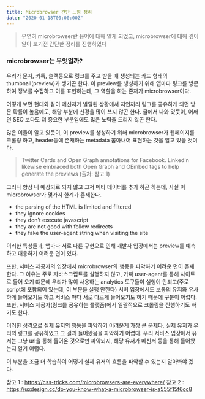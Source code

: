 ```yaml
---
title: Microbrowser 간단 느낌 정리
date: "2020-01-18T00:00:00Z"
---
```


> 우연히 microbrowser란 용어에 대해 알게 되었고, microbrowser에 대해 깊이 알아 보기전 간단한 정리를 진행하였다

### microbrowser는 무엇일까?

우리가 문자, 카톡, 슬랙등으로 링크를 주고 받을 떄 생성되는 카드 형태의 thumbnail(preview)가 생기곤 한다. 이 preview를 생성하기 위해 앱마다 링크를 방문하여 정보를 수집하고 이를 표현하는데, 그 역할을 하는 존재가 microbrowser이다.

어떻게 보면 현대와 같이 메신저가 발달된 상황에서 지인끼리 링크를 공유하게 되면 방문 확률이 높음에도, 해당 부분에 신경을 많이 쓰지 않곤 한다. 글에서 나와 있듯이, 어쩌면 SEO 보다도 더 중요한 부분임에도 많은 노력을 드리지 않곤 한다.

많은 이들이 알고 있듯이, 이 preview를 생성하기 위해 microbrowser가 웹페이지를 크롤링 하고, header등에 존재하는 metadata 뽑아내어 표현하는 것을 알고 있을 것이다.

> Twitter Cards and Open Graph annotations for Facebook. LinkedIn likewise embraced both Open Graph and OEmbed tags to help generate the previews (출처: 참고 1)

그러나 항상 내 예상되로 되지 않고 그저 메타 데이터를 추가 하곤 하는데, 사실 이 microbrowser가 몇가지 한계가 존재한다.

- the parsing of the HTML is limited and filtered
- they ignore cookies
- they don’t execute javascript
- they are not good with follow redirects
- they fake the user-agent string when visiting the site

이러한 특성들과, 앱마다 서로 다른 구현으로 인해 개발자 입장에서는 preview를 예측하고 대응하기 어려운 면이 있다.

또한, 서비스 제공자의 입장에서 microbrowser의 행동을 파악하기 어려운 면이 존재한다.
그 이유는 주로 자바스크립트를 실행하지 않고, 가짜 user-agent를 통해 사이트로 들어 오기 떄문에 우리가 많이 사용하는 analytics 도구들이 실행이 안되고(주로 script에 포함되어 있는데, 이 부분을 실행 안한다) 서버 입장에서도 보통의 유저와 유사하게 들어오기도 하고 서비스 마다 서로 다르게 들어오기도 하기 때문에 구분이 어렵다. 또한, 서비스 제공자(링크를 공유하는 플랫폼)에서 일괄적으로 크롤링을 진행하기도 하기도 한다.

이러한 성격으로 실제 유저의 행동을 파악하기 어려운게 가장 큰 문제다. 실제 유저가 우리의 링크를 공유하였고 그 결과 들어왔음을 파악하기 어렵다. 우리 서비스 입장에서 유저는 그냥 url을 통해 들어온 것으로만 파악되지, 해당 유저가 메신저 등을 통해 들어왔는지 알기 어렵다.

이 부분을 조금 더 학습하여 어떻게 실제 유저의 흐름을 파악할 수 있는지 알아봐야 겠다.

참고 1 : https://css-tricks.com/microbrowsers-are-everywhere/
참고 2 : https://uxdesign.cc/do-you-know-what-a-microbrowser-is-a555f15f6cc8
